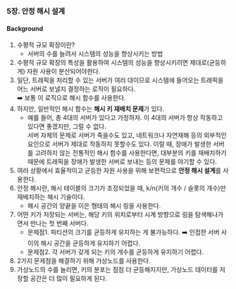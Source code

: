 ### 5장. 안정 해시 설계      
        
#### Background 

1. 수평적 규모 확장이란?    
   - 서버의 수를 늘려서 시스템의 성능을 향상시키는 방법
2. 수평적 규모 확장의 특성을 활용하여 시스템의 성능을 향상시키려면 제대로(균등하게) 자원 사용이 분산되어야한다.
3. 일단, 트래픽을 처리할 수 있는 서버가 여러 대이므로 시스템에 들어오는 트래픽을 어느 서버로 보낼지 결정하는 로직이 필요하다.  
   ➡️ 보통 이 로직으로 해시 함수를 사용한다.
4. 하지만, 일반적인 해시 함수는 **해시 키 재배치 문제**가 있다.
   - 예를 들어, 총 4대의 서버가 있다고 가정하자.  이 4대의 서버가 항상 작동하고 있다면 좋겠지만, 그럴 수 없다.     
     서버 자체의 문제로 서버가 죽을수도 있고, 네트워크나 자연재해 등의 외부적인 요인으로 서버가 제대로 작동하지 못할수도 있다.
     이럴 때, 장애가 발생한 서버를 고려하지 않는 전통적인 해시 함수를 사용한다면, 대부분의 키를 재배치하기 때문에 트래픽을 장애가 발생한 서버로 보내는 등의 문제를 야기할 수 있다.
5. 여러 상황에서 효율적이고 균등한 자원 사용을 위해 보편적으로 **안정 해시 설계**를 사용한다.
6. 안정 해시란, 해시 테이블의 크기가 조정되었을 때, k/n(키의 개수 / 슬롯의 개수)만 재배치하는 해시 기술이다.
   - 해시 공간의 양끝을 이은 형태의 해시 링을 사용한다.
7. 어떤 키가 저장되는 서버는, 해당 키의 위치로부터 시계 방향으로 링을 탐색해나가면서 만나는 첫 번째 서버다.
   - 문제점1. 파티션의 크기를 균등하게 유지하는 게 불가능하다. ➡️ 인접한 서버 사이의 해시 공간을 균등하게 유지하기 어렵다.
   - 문제점2. 각 서버가 갖게 되는 키의 개수를 균등하게 유지하기 어렵다.
8. 2가지 문제점을 해결하기 위해 가상노드를 사용한다.
9. 가상노드의 수를 늘리면, 키의 분포는 점점 더 균등해지지만, 가상노드 데이터를 저장할 공간은 더 많이 필요하게 된다.

